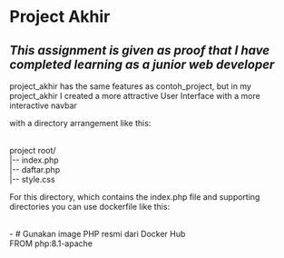 # Project Akhir

## _This assignment is given as proof that I have completed learning as a junior web developer_

<p>project_akhir has the same features as contoh_project, but in my project_akhir I created a more attractive User Interface with a more interactive navbar</p>
<p>with a directory arrangement like this:
  
<br>project root/
<br>|-- index.php
<br>|-- daftar.php
<br>|-- style.css</p>

<p>For this directory, which contains the index.php file and supporting directories you can use dockerfile like this:</p>
<br>- # Gunakan image PHP resmi dari Docker Hub
<br> FROM php:8.1-apache
